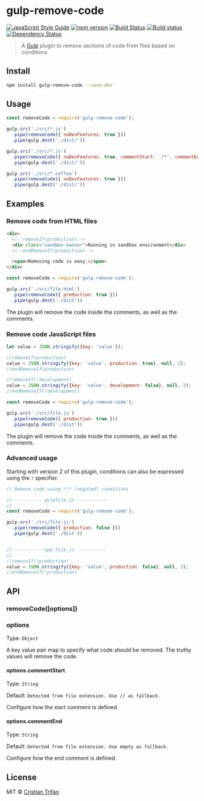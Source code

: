 # gulp-remove-code

[![JavaScript Style Guide](https://img.shields.io/badge/code_style-standard-brightgreen.svg)](https://standardjs.com)
[![npm version](https://badge.fury.io/js/gulp-remove-code.svg)](https://badge.fury.io/js/gulp-remove-code)
[![Build Status](https://travis-ci.org/crissdev/gulp-remove-code.svg?branch=master)](https://travis-ci.org/crissdev/gulp-remove-code)
[![Build status](https://ci.appveyor.com/api/projects/status/kxeyejflng4v6yjn/branch/master?svg=true&passingText=master%20-%20OK)](https://ci.appveyor.com/project/crissdev/gulp-remove-code/branch/master)
[![Dependency Status](https://david-dm.org/crissdev/gulp-remove-code.svg)](https://david-dm.org/crissdev/gulp-remove-code)

> A [Gulp](https://github.com/gulpjs/gulp) plugin to remove sections of code from files based on conditions


## Install

```sh
npm install gulp-remove-code --save-dev
```

## Usage

```js
const removeCode = require('gulp-remove-code');

gulp.src('./src/*.js')
  .pipe(removeCode({ noDevFeatures: true }))
  .pipe(gulp.dest('./dist/'))

gulp.src('./src/*.js')
  .pipe(removeCode({ noDevFeatures: true, commentStart: '/*', commentEnd: '*/' }))
  .pipe(gulp.dest('./dist/'))

gulp.src('./src/*.coffee')
  .pipe(removeCode({ noDevFeatures: true }))
  .pipe(gulp.dest('./dist/'))
```

## Examples

### Remove code from HTML files

```html
<div>
  <!--removeIf(production)-->
  <div class="sandbox-banner">Running in sandbox environment</div>
  <!--endRemoveIf(production)-->

  <span>Removing code is easy.</span>
</div>
```

```js
const removeCode = require('gulp-remove-code');

gulp.src('./src/file.html')
  .pipe(removeCode({ production: true }))
  .pipe(gulp.dest('./dist'))
```

The plugin will remove the code inside the comments, as well as the comments.


### Remove code JavaScript files

```js
let value = JSON.stringify({key: 'value'});

//removeIf(production)
value = JSON.stringify({key: 'value', production: true}, null, 2);
//endRemoveIf(production)

//removeIf(!development)
value = JSON.stringify({key: 'value', development: false}, null, 2);
//endRemoveIf(!development)

```

```js
const removeCode = require('gulp-remove-code');

gulp.src('./src/file.js')
  .pipe(removeCode({ production: true }))
  .pipe(gulp.dest('./dist'))
```

The plugin will remove the code inside the comments, as well as the comments.


### Advanced usage

Starting with version 2 of this plugin, conditions can also be expressed using the `!` specifier.


```js
// Remove code using *!* (negated) conditions

//----------- gulpfile.js -----------
//
const removeCode = require('gulp-remove-code');

gulp.src('./src/file.js')
  .pipe(removeCode({ production: false }))
  .pipe(gulp.dest('./dist'))


//----------- app-file.js -----------
//
//removeIf(!production)
value = JSON.stringify({key: 'value', production: false}, null, 2);
//endRemoveIf(!production)

```



## API

### removeCode([options])

### options

Type: `Object`

A key value pair map to specify what code should be removed. The truthy values will remove the code.


#### options.commentStart

Type: `String`

Default: `Detected from file extension. Use // as fallback.`

Configure how the start comment is defined.


#### options.commentEnd

Type: `String`

Default: `Detected from file extension. Use empty as fallback.`

Configure how the end comment is defined.


## License

MIT © [Cristian Trifan](https://crissdev.com)
